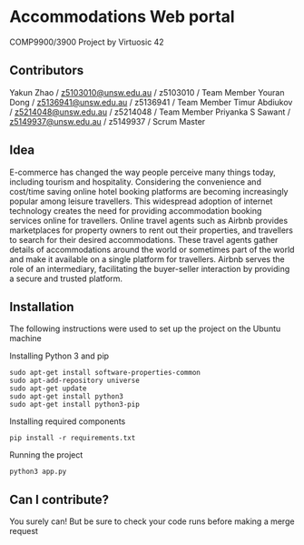 # Accommodations Web portal

COMP9900/3900 Project by Virtuosic 42 

## Contributors
Yakun Zhao / z5103010@unsw.edu.au / z5103010 / Team Member
Youran Dong / z5136941@unsw.edu.au / z5136941 / Team Member
Timur Abdiukov / z5214048@unsw.edu.au / z5214048 / Team Member
Priyanka S Sawant / z5149937@unsw.edu.au / z5149937 / Scrum Master

## Idea
E-commerce has changed the way people perceive many things today, including tourism and hospitality. Considering the convenience and cost/time saving online hotel booking platforms are becoming increasingly popular among leisure travellers.  This widespread adoption of internet technology creates the need for providing accommodation booking services online for travellers. Online travel agents such as Airbnb provides marketplaces for property owners to rent out their properties, and travellers to search for their desired accommodations. These travel agents gather details of accommodations around the world or sometimes part of the world and make it available on a single platform for travellers. Airbnb serves the role of an intermediary, facilitating the buyer-seller interaction by providing a secure and trusted platform.

## Installation
The following instructions were used to set up the project on the Ubuntu machine

Installing Python 3 and pip
~~~~
sudo apt-get install software-properties-common
sudo apt-add-repository universe
sudo apt-get update
sudo apt-get install python3
sudo apt-get install python3-pip
~~~~

Installing required components
~~~~
pip install -r requirements.txt 
~~~~

Running the project
~~~~
python3 app.py
~~~~


## Can I contribute?

You surely can! But be sure to check your code runs before making a merge request